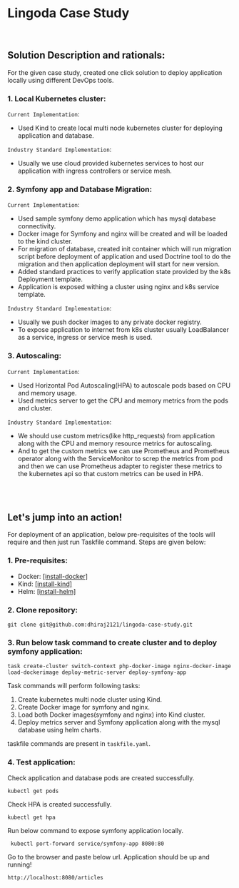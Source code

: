 # Lingoda Case Study
<br />

## Solution Description and rationals:

For the given case study, created one click solution to deploy application locally using different DevOps tools.

### 1. Local Kubernetes cluster:
`Current Implementation`:
- Used Kind to create local multi node kubernetes cluster for deploying application and database.

`Industry Standard Implementation`:
- Usually we use cloud provided kubernetes services to host our application with ingress controllers or service mesh.

### 2. Symfony app and Database Migration:
`Current Implementation`:
- Used sample symfony demo application which has mysql database connectivity.
- Docker image for Symfony and nginx will be created and will be loaded to the kind cluster.
- For migration of database, created init container which will run migration script before deployment of application and used Doctrine tool to do the migration and then application deployment will start for new version.
- Added standard practices to verify application state provided by the k8s Deployment template.
- Application is exposed withing a cluster using nginx and k8s service template.

`Industry Standard Implementation`:
- Usually we push docker images to any private docker registry.
- To expose application to internet from k8s cluster usually LoadBalancer as a service, ingress or service mesh is used.

### 3. Autoscaling:
`Current Implementation`:
- Used Horizontal Pod Autoscaling(HPA) to autoscale pods based on CPU and memory usage.
- Used metrics server to get the CPU and memory metrics from the pods and cluster.

`Industry Standard Implementation`:
- We should use custom metrics(like http_requests) from application along with the CPU and memory resource metrics for autoscaling.
- And to get the custom metrics we can use Prometheus and Prometheus operator along with the ServiceMonitor to screp the metrics from pod and then we can use Prometheus adapter to register these metrics to the kubernetes api so that custom metrics can be used in HPA.

<br />
<br />

## Let's jump into an action!

For deployment of an application, below pre-requisites of the tools will require and then just run Taskfile command. Steps are given below:

### 1. Pre-requisites:
- Docker: [[install-docker]](https://docs.docker.com/engine/install/)
- Kind: [[install-kind]](https://kind.sigs.k8s.io/docs/user/quick-start/)
- Helm: [[install-helm]](https://helm.sh/docs/intro/install/)

### 2. Clone repository:

```
git clone git@github.com:dhiraj2121/lingoda-case-study.git
```

### 3. Run below task command to create cluster and to deploy symfony application:
```
task create-cluster switch-context php-docker-image nginx-docker-image load-dockerimage deploy-metric-server deploy-symfony-app
```
Task commands will perform following tasks:
1. Create kubernetes multi node cluster using Kind.
2. Create Docker image for symfony and nginx.
3. Load both Docker images(symfony and nginx) into Kind cluster.
4. Deploy metrics server and Symfony application along with the mysql database using helm charts.

taskfile commands are present in `taskfile.yaml`.

### 4. Test application:

Check application and database pods are created successfully.
```
kubectl get pods
```
Check HPA is created successfully.
```
kubectl get hpa
```
Run below command to expose symfony application locally.
```
 kubectl port-forward service/symfony-app 8080:80
```
Go to the browser and paste below url. Application should be up and running!
```
http://localhost:8080/articles
```
